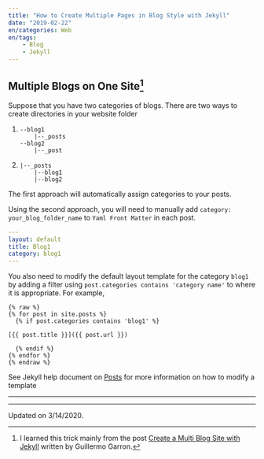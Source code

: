 ```yaml
---
title: "How to Create Multiple Pages in Blog Style with Jekyll"
date: "2019-02-22"
en/categories: Web
en/tags: 
    - Blog
    - Jekyll
---
```


## Multiple Blogs on One Site[^1]

Suppose that you have two categories of blogs. There are two ways to create directories in your website folder

1.  
    ```
    --blog1
        |--_posts
    --blog2
        |--_post
    ```

2.  
    ```
    |--_posts
        |--blog1
        |--blog2
    ```

The first approach will automatically assign categories to your posts.

Using the second approach, you will need to manually add `category: your_blog_folder_name` to `Yaml Front Matter` in each post.

```yaml
---
layout: default
title: Blog1
category: blog1
---
```

You also need to modify the default layout template for the category `blog1` by adding a filter using `post.categories contains 'category name'` to where it is appropriate. For example,

```liquid
{% raw %}
{% for post in site.posts %}
  {% if post.categories contains 'blog1' %}

[{{ post.title }}]({{ post.url }})

  {% endif %}
{% endfor %}
{% endraw %}
```

See Jekyll help document on [Posts](https://jekyllrb.com/docs/posts/) for more information on how to modify a template

---
[^1]: I learned this trick mainly from the post [Create a Multi Blog Site with Jekyll](https://www.garron.me/en/blog/multi-blog-site-jekyll.html) written by Guillermo Garron.

---
Updated on 3/14/2020.
